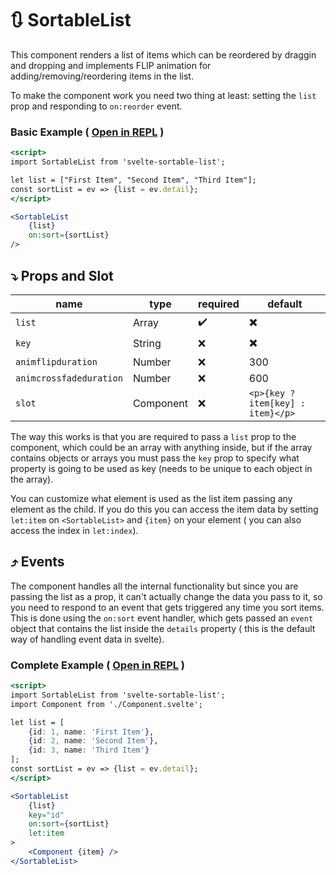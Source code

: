 # 🔃 SortableList

This component renders a list of items which can be reordered by draggin and dropping and implements FLIP animation for adding/removing/reordering items in the list.

To make the component work you need two thing at least: setting the `list` prop and responding to `on:reorder` event.

### Basic Example ( [Open in REPL](https://svelte.dev/repl/413e33b7f34049f08e443a31d51f5367?version=3.6.4) )

```jsx
<script>
import SortableList from 'svelte-sortable-list';

let list = ["First Item", "Second Item", "Third Item"];
const sortList = ev => {list = ev.detail};
</script>

<SortableList 
    {list} 
    on:sort={sortList}
/>
```

## ⤵️ Props and Slot

| name                    | type      | required | default                           |
| ----------------------- | --------- | -------- | --------------------------------- |
| `list`                  | Array     | ✔️       | ✖️                                |
| `key`                   | String    | ❌       | ✖️                                |
| `animflipduration`      | Number    | ❌       | 300                               |
| `animcrossfadeduration` | Number    | ❌       | 600                               |
| `slot`                  | Component | ❌       | `<p>{key ? item[key] : item}</p>` |

The way this works is that you are required to pass a `list` prop to the component, which could be an array with anything inside, but if the array contains objects or arrays you must pass the `key` prop to specify what property is going to be used as key (needs to be unique to each object in the array).

You can customize what element is used as the list item passing any element as the child. If you do this you can access the item data by setting `let:item` on `<SortableList>` and `{item}` on your element ( you can also access the index in `let:index`).

## ⤴️ Events

The component handles all the internal functionality but since you are passing the list as a prop, it can't actually change the data you pass to it, so you need to respond to an event that gets triggered any time you sort items.
This is done using the `on:sort` event handler, which gets passed an `event` object that contains the list inside the `details` property ( this is the default way of handling event data in svelte).


### Complete Example ( [Open in REPL](https://svelte.dev/repl/0b4fd50a87a94efd81b533229b43d941?version=3.6.4) )

```jsx
<script>
import SortableList from 'svelte-sortable-list';
import Component from './Component.svelte';

let list = [
	{id: 1, name: 'First Item'},
	{id: 2, name: 'Second Item'},
	{id: 3, name: 'Third Item'}
];
const sortList = ev => {list = ev.detail};
</script>

<SortableList 
    {list} 
    key="id" 
    on:sort={sortList}
    let:item 
>
    <Component {item} />
</SortableList>
```
